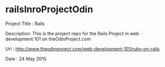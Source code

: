 
# railsInroProjectOdin
Project Title : Rails

Description: This is the project repo for the Rails Project in web development 101 on theOdinProject.com

Url : http://www.theodinproject.com/web-development-101/ruby-on-rails

Date : 24 May 2015